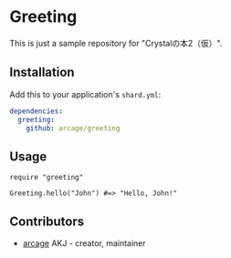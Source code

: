 # Greeting

This is just a sample repository for "Crystalの本2（仮）".

## Installation

Add this to your application's `shard.yml`:

```yaml
dependencies:
  greeting:
    github: arcage/greeting
```

## Usage

```crystal
require "greeting"

Greeting.hello("John") #=> "Hello, John!"
```

## Contributors

- [arcage](https://github.com/arcage) AKJ - creator, maintainer
